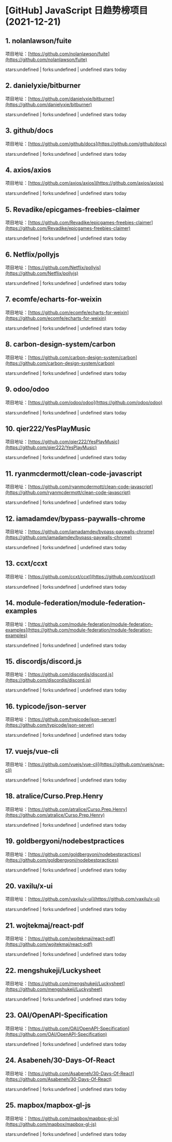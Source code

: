 # [GitHub] JavaScript 日趋势榜项目(2021-12-21)

## 1. nolanlawson/fuite 

项目地址：[https://github.com/nolanlawson/fuite](https://github.com/nolanlawson/fuite)

stars:undefined | forks:undefined | undefined stars today 



## 2. danielyxie/bitburner 

项目地址：[https://github.com/danielyxie/bitburner](https://github.com/danielyxie/bitburner)

stars:undefined | forks:undefined | undefined stars today 



## 3. github/docs 

项目地址：[https://github.com/github/docs](https://github.com/github/docs)

stars:undefined | forks:undefined | undefined stars today 



## 4. axios/axios 

项目地址：[https://github.com/axios/axios](https://github.com/axios/axios)

stars:undefined | forks:undefined | undefined stars today 



## 5. Revadike/epicgames-freebies-claimer 

项目地址：[https://github.com/Revadike/epicgames-freebies-claimer](https://github.com/Revadike/epicgames-freebies-claimer)

stars:undefined | forks:undefined | undefined stars today 



## 6. Netflix/pollyjs 

项目地址：[https://github.com/Netflix/pollyjs](https://github.com/Netflix/pollyjs)

stars:undefined | forks:undefined | undefined stars today 



## 7. ecomfe/echarts-for-weixin 

项目地址：[https://github.com/ecomfe/echarts-for-weixin](https://github.com/ecomfe/echarts-for-weixin)

stars:undefined | forks:undefined | undefined stars today 



## 8. carbon-design-system/carbon 

项目地址：[https://github.com/carbon-design-system/carbon](https://github.com/carbon-design-system/carbon)

stars:undefined | forks:undefined | undefined stars today 



## 9. odoo/odoo 

项目地址：[https://github.com/odoo/odoo](https://github.com/odoo/odoo)

stars:undefined | forks:undefined | undefined stars today 



## 10. qier222/YesPlayMusic 

项目地址：[https://github.com/qier222/YesPlayMusic](https://github.com/qier222/YesPlayMusic)

stars:undefined | forks:undefined | undefined stars today 



## 11. ryanmcdermott/clean-code-javascript 

项目地址：[https://github.com/ryanmcdermott/clean-code-javascript](https://github.com/ryanmcdermott/clean-code-javascript)

stars:undefined | forks:undefined | undefined stars today 



## 12. iamadamdev/bypass-paywalls-chrome 

项目地址：[https://github.com/iamadamdev/bypass-paywalls-chrome](https://github.com/iamadamdev/bypass-paywalls-chrome)

stars:undefined | forks:undefined | undefined stars today 



## 13. ccxt/ccxt 

项目地址：[https://github.com/ccxt/ccxt](https://github.com/ccxt/ccxt)

stars:undefined | forks:undefined | undefined stars today 



## 14. module-federation/module-federation-examples 

项目地址：[https://github.com/module-federation/module-federation-examples](https://github.com/module-federation/module-federation-examples)

stars:undefined | forks:undefined | undefined stars today 



## 15. discordjs/discord.js 

项目地址：[https://github.com/discordjs/discord.js](https://github.com/discordjs/discord.js)

stars:undefined | forks:undefined | undefined stars today 



## 16. typicode/json-server 

项目地址：[https://github.com/typicode/json-server](https://github.com/typicode/json-server)

stars:undefined | forks:undefined | undefined stars today 



## 17. vuejs/vue-cli 

项目地址：[https://github.com/vuejs/vue-cli](https://github.com/vuejs/vue-cli)

stars:undefined | forks:undefined | undefined stars today 



## 18. atralice/Curso.Prep.Henry 

项目地址：[https://github.com/atralice/Curso.Prep.Henry](https://github.com/atralice/Curso.Prep.Henry)

stars:undefined | forks:undefined | undefined stars today 



## 19. goldbergyoni/nodebestpractices 

项目地址：[https://github.com/goldbergyoni/nodebestpractices](https://github.com/goldbergyoni/nodebestpractices)

stars:undefined | forks:undefined | undefined stars today 



## 20. vaxilu/x-ui 

项目地址：[https://github.com/vaxilu/x-ui](https://github.com/vaxilu/x-ui)

stars:undefined | forks:undefined | undefined stars today 



## 21. wojtekmaj/react-pdf 

项目地址：[https://github.com/wojtekmaj/react-pdf](https://github.com/wojtekmaj/react-pdf)

stars:undefined | forks:undefined | undefined stars today 



## 22. mengshukeji/Luckysheet 

项目地址：[https://github.com/mengshukeji/Luckysheet](https://github.com/mengshukeji/Luckysheet)

stars:undefined | forks:undefined | undefined stars today 



## 23. OAI/OpenAPI-Specification 

项目地址：[https://github.com/OAI/OpenAPI-Specification](https://github.com/OAI/OpenAPI-Specification)

stars:undefined | forks:undefined | undefined stars today 



## 24. Asabeneh/30-Days-Of-React 

项目地址：[https://github.com/Asabeneh/30-Days-Of-React](https://github.com/Asabeneh/30-Days-Of-React)

stars:undefined | forks:undefined | undefined stars today 



## 25. mapbox/mapbox-gl-js 

项目地址：[https://github.com/mapbox/mapbox-gl-js](https://github.com/mapbox/mapbox-gl-js)

stars:undefined | forks:undefined | undefined stars today 



